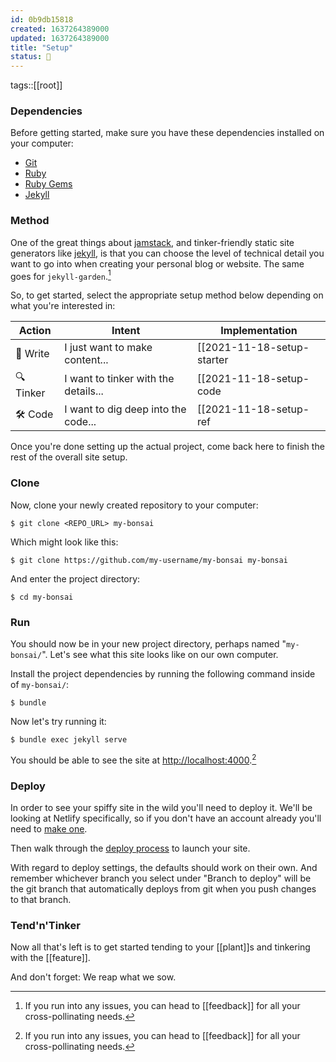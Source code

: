 ```yaml
---
id: 0b9db15818
created: 1637264389000
updated: 1637264389000
title: "Setup"
status: 🥭
---
```


tags::[[root]]

### Dependencies

Before getting started, make sure you have these dependencies installed on your computer:

- [Git](https://git-scm.com/downloads)
- [Ruby](https://www.ruby-lang.org/en/downloads/)
- [Ruby Gems](https://rubygems.org/pages/download)
- [Jekyll](https://jekyllrb.com/docs/installation/)

### Method

One of the great things about [jamstack](https://jamstack.org/), and tinker-friendly static site generators like [jekyll](https://jekyllrb.com/), is that you can choose the level of technical detail you want to go into when creating your personal blog or website. The same goes for `jekyll-garden`.[^help]

So, to get started, select the appropriate setup method below depending on what you're interested in:

| Action   | Intent                                 | Implementation                                           |
| -------- | -------------------------------------- | -------------------------------------------------------- |
| 📝 Write  | I just want to make content...        | [[2021-11-18-setup-starter|...fork the starter project]] |
| 🔍 Tinker | I want to tinker with the details...  | [[2021-11-18-setup-code|...tinker with the template]]    |
| 🛠 Code   | I want to dig deep into the code...   | [[2021-11-18-setup-ref|...reference the template]]       |

Once you're done setting up the actual project, come back here to finish the rest of the overall site setup.

### Clone

Now, clone your newly created repository to your computer:

```
$ git clone <REPO_URL> my-bonsai
```

Which might look like this:

```
$ git clone https://github.com/my-username/my-bonsai my-bonsai
```

And enter the project directory:

```
$ cd my-bonsai
```

### Run

You should now be in your new project directory, perhaps named "`my-bonsai/`". Let's see what this site looks like on our own computer.

Install the project dependencies by running the following command inside of `my-bonsai/`:

```
$ bundle
```

Now let's try running it:

```
$ bundle exec jekyll serve
```

You should be able to see the site at <http://localhost:4000>.[^help]

### Deploy

In order to see your spiffy site in the wild you'll need to deploy it. We'll be looking at Netlify specifically, so if you don't have an account already you'll need to [make one](https://app.netlify.com/).

Then walk through the [deploy process](https://www.netlify.com/blog/2016/09/29/a-step-by-step-guide-deploying-on-netlify/) to launch your site.

With regard to deploy settings, the defaults should work on their own. And remember whichever branch you select under "Branch to deploy" will be the git branch that automatically deploys from git when you push changes to that branch.

### Tend'n'Tinker

Now all that's left is to get started tending to your [[plant]]s and tinkering with the [[feature]].

And don't forget: We reap what we sow.


[^help]: If you run into any issues, you can head to [[feedback]] for all your cross-pollinating needs.
